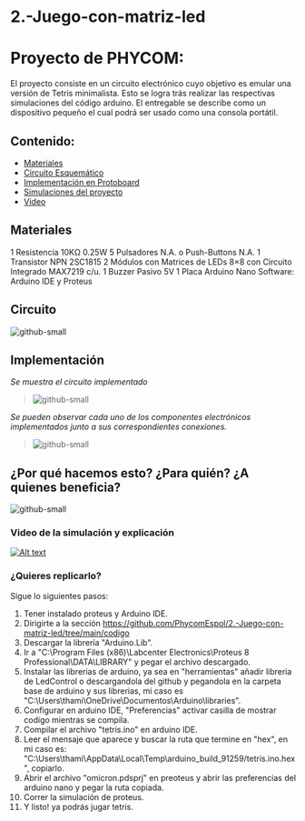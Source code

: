 # 2.-Juego-con-matriz-led

# Proyecto de PHYCOM: 

El proyecto consiste en un circuito electrónico cuyo objetivo es emular una versión de Tetris minimalista. Esto se logra trás realizar las respectivas simulaciones del código arduino. El entregable se describe como un dispositivo pequeño el cual podrá ser usado como una consola portátil.

## Contenido:
  - [Materiales](#Materiales) 
  - [Circuito Esquemático](#Circuito)
  - [Implementación en Protoboard](#Implementación) 
  - [Simulaciones del proyecto](#Simulaciones) 
  - [Video](#Video) 

## Materiales
1 Resistencia 10KΩ 0.25W
5 Pulsadores N.A. o Push-Buttons N.A.
1 Transistor NPN 2SC1815
2 Módulos con Matrices de LEDs 8×8 con Circuito Integrado MAX7219 c/u.
1 Buzzer Pasivo 5V
1 Placa Arduino Nano
Software: Arduino IDE y Proteus

## Circuito

![github-small](https://github.com/PhycomEspol/2.-Juego-con-matriz-led/blob/main/imagenes/Circuito.png)

## Implementación

_Se muestra el circuito implementado_
> ![github-small](https://github.com/PhycomEspol/2.-Juego-con-matriz-led/blob/main/imagenes/implementacion1.jpeg)

_Se pueden observar cada uno de los componentes electrónicos implementados junto a sus correspondientes conexiones._
> ![github-small](https://github.com/PhycomEspol/2.-Juego-con-matriz-led/blob/main/imagenes/implementacion2.jpeg)

## ¿Por qué hacemos esto? ¿Para quién? ¿A quienes beneficia?

![github-small](https://github.com/PhycomEspol/2.-Juego-con-matriz-led/blob/main/imagenes/beneficios.png)


### Video de la simulación y explicación

[![Alt text](https://img.youtube.com/vi/j09j6VTBq4k/0.jpg)](https://www.youtube.com/watch?v=j09j6VTBq4k)


### ¿Quieres replicarlo?

Sigue lo siguientes pasos:

1.  Tener instalado proteus y Arduino IDE.
2.  Dirigirte a la sección https://github.com/PhycomEspol/2.-Juego-con-matriz-led/tree/main/codigo
3.  Descargar la librería "Arduino.Lib".
4.  Ir a "C:\Program Files (x86)\Labcenter Electronics\Proteus 8 Professional\DATA\LIBRARY" y pegar el archivo descargado.
5.  Instalar las librerias de arduino, ya sea en "herramientas" añadir libreria de LedControl o descargandola del github y pegandola en la carpeta base de arduino y sus librerias, mi caso es "C:\Users\thami\OneDrive\Documentos\Arduino\libraries".
6.  Configurar en arduino IDE, "Preferencias" activar casilla de mostrar codigo mientras se compila.
7.  Compilar el archivo "tetris.ino" en arduino IDE.
8.  Leer el mensaje que aparece y buscar la ruta que termine en "hex", en mi caso es:  "C:\\Users\\thami\\AppData\\Local\\Temp\\arduino_build_91259/tetris.ino.hex", copiarlo.
9.  Abrir el archivo "omicron.pdsprj" en preoteus y abrir las preferencias del arduino nano y pegar la ruta copiada.
11. Correr la simulación de proteus.
12. Y listo! ya podrás jugar tetris.

